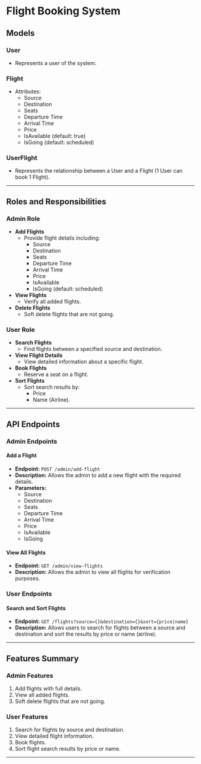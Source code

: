 # Flight Booking System
## Models
### User
- Represents a user of the system.
### Flight
- Attributes:
  - Source
  - Destination
  - Seats
  - Departure Time
  - Arrival Time
  - Price
  - IsAvailable (default: true)
  - IsGoing (default: scheduled)
### UserFlight
- Represents the relationship between a User and a Flight (1 User can book 1 Flight).
---
## Roles and Responsibilities
### Admin Role
- **Add Flights**
  - Provide flight details including:
    - Source
    - Destination
    - Seats
    - Departure Time
    - Arrival Time
    - Price
    - IsAvailable
    - IsGoing (default: scheduled)
- **View Flights**
  - Verify all added flights.
- **Delete Flights**
  - Soft delete flights that are not going.
### User Role
- **Search Flights**
  - Find flights between a specified source and destination.
- **View Flight Details**
  - View detailed information about a specific flight.
- **Book Flights**
  - Reserve a seat on a flight.
- **Sort Flights**
  - Sort search results by:
    - Price
    - Name (Airline).
---
## API Endpoints
### Admin Endpoints
#### Add a Flight
- **Endpoint:** `POST /admin/add-flight`
- **Description:** Allows the admin to add a new flight with the required details.
- **Parameters:**
  - Source
  - Destination
  - Seats
  - Departure Time
  - Arrival Time
  - Price
  - IsAvailable
  - IsGoing
#### View All Flights
- **Endpoint:** `GET /admin/view-flights`
- **Description:** Allows the admin to view all flights for verification purposes.
### User Endpoints
#### Search and Sort Flights
- **Endpoint:** `GET /flights?source={}&destination={}&sort={price|name}`
- **Description:** Allows users to search for flights between a source and destination and sort the results by price or name (airline).
---
## Features Summary
### Admin Features
1. Add flights with full details.
2. View all added flights.
3. Soft delete flights that are not going.
### User Features
1. Search for flights by source and destination.
2. View detailed flight information.
3. Book flights.
4. Sort flight search results by price or name.
---

